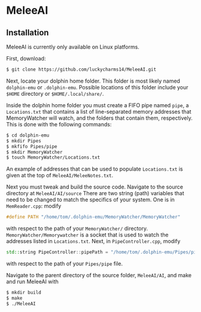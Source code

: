 # MeleeAI

## Installation

MeleeAI is currently only available on Linux platforms.

First, download:

```bash
$ git clone https://github.com/luckycharms14/MeleeAI.git
```

Next, locate your dolphin home folder.
This folder is most likely named ```dolphin-emu``` or ```.dolphin-emu```.
Possible locations of this folder include your ```$HOME``` directory or ```$HOME/.local/share/```.

Inside the dolphin home folder you must create a FIFO pipe named ```pipe```, a ```Locations.txt``` that contains a list of line-separated memory addresses that MemoryWatcher will watch, and the folders that contain them, respectively.
This is done with the following commands:

```bash
$ cd dolphin-emu
$ mkdir Pipes
$ mkfifo Pipes/pipe
$ mkdir MemoryWatcher
$ touch MemoryWatcher/Locations.txt
```

An example of addresses that can be used to populate ```Locations.txt``` is given at the top of ```MeleeAI/MeleeNotes.txt```.

Next you must tweak and build the source code.
Navigate to the source directory at ```MeleeAI/AI/source```
There are two string (path) variables that need to be changed to match the specifics of your system.
One is in ```MemReader.cpp```: modify

```C++
#define PATH "/home/tom/.dolphin-emu/MemoryWatcher/MemoryWatcher"
```

with respect to the path of your ```MemoryWatcher/``` directory.
```MemoryWatcher/Memorywatcher``` is a socket that is used to watch the addresses listed in ```Locations.txt```.
Next, in ```PipeController.cpp```, modify

```C++
std::string PipeController::pipePath = "/home/tom/.dolphin-emu/Pipes/pipe";
```

with respect to the path of your ```Pipes/pipe``` file.

Navigate to the parent directory of the source folder, ```MeleeAI/AI```, and make and run MeleeAI with

```bash
$ mkdir build
$ make
$ ./MeleeAI
```